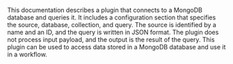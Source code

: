 This documentation describes a plugin that connects to a MongoDB database and queries it. It includes a configuration section that specifies the source, database, collection, and query. The source is identified by a name and an ID, and the query is written in JSON format. The plugin does not process input payload, and the output is the result of the query. This plugin can be used to access data stored in a MongoDB database and use it in a workflow.